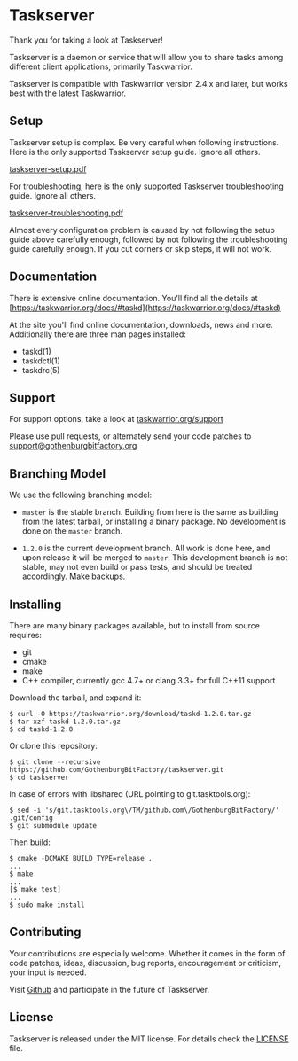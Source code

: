 # Taskserver

Thank you for taking a look at Taskserver!

Taskserver is a daemon or service that will allow you to share tasks among
different client applications, primarily Taskwarrior.

Taskserver is compatible with Taskwarrior version 2.4.x and later, but works
best with the latest Taskwarrior.

## Setup

Taskserver setup is complex. Be very careful when following instructions.
Here is the only supported Taskserver setup guide. Ignore all others.

[taskserver-setup.pdf](https://github.com/GothenburgBitFactory/guides/blob/master/taskserver-setup/taskserver-setup.pdf)

For troubleshooting, here is the only supported Taskserver troubleshooting guide. Ignore all others.

[taskserver-troubleshooting.pdf](https://github.com/GothenburgBitFactory/guides/blob/master/taskserver-troubleshooting/taskserver-troubleshooting.pdf)

Almost every configuration problem is caused by not following the setup guide above carefully enough,
followed by not following the troubleshooting guide carefully enough.
If you cut corners or skip steps, it will not work.

## Documentation

There is extensive online documentation. You'll find all the details at
[https://taskwarrior.org/docs/#taskd](https://taskwarrior.org/docs/#taskd)

At the site you'll find online documentation, downloads, news and more. Additionally there
are three man pages installed:

* taskd(1)
* taskdctl(1)
* taskdrc(5)

## Support

For support options, take a look at [taskwarrior.org/support](http://taskwarrior.org/support)

Please use pull requests, or alternately send your code patches to
[support@gothenburgbitfactory.org](mailto:support@gothenburgbitfactory.org)

## Branching Model

We use the following branching model:

* `master` is the stable branch. Building from here is the same as building
  from the latest tarball, or installing a binary package. No development is
  done on the `master` branch.

* `1.2.0` is the current development branch. All work is done here, and upon
  release it will be merged to `master`. This development branch is not stable,
  may not even build or pass tests, and should be treated accordingly.
  Make backups.

## Installing

There are many binary packages available, but to install from source requires:

* git
* cmake
* make
* C++ compiler, currently gcc 4.7+ or clang 3.3+ for full C++11 support

Download the tarball, and expand it:

    $ curl -O https://taskwarrior.org/download/taskd-1.2.0.tar.gz
    $ tar xzf taskd-1.2.0.tar.gz
    $ cd taskd-1.2.0

Or clone this repository:

    $ git clone --recursive https://github.com/GothenburgBitFactory/taskserver.git
    $ cd taskserver

In case of errors with libshared (URL pointing to git.tasktools.org):

    $ sed -i 's/git.tasktools.org\/TM/github.com\/GothenburgBitFactory/' .git/config
    $ git submodule update

Then build:

    $ cmake -DCMAKE_BUILD_TYPE=release .
    ...
    $ make
    ...
    [$ make test]
    ...
    $ sudo make install

## Contributing

Your contributions are especially welcome.
Whether it comes in the form of code patches, ideas, discussion, bug reports, encouragement or criticism, your input is needed.

Visit [Github](https://github.com/GothenburgBitFactory/taskserver) and participate in the future of Taskserver.

## License

Taskserver is released under the MIT license.
For details check the [LICENSE](LICENSE) file.


